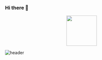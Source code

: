 ### Hi there 👋

<div id="header" align="center">
  <img src="https://media.giphy.com/media/M9gbBd9nbDrOTu1Mqx/giphy.gif" width="100"/>
</div>

![header](https://capsule-render.vercel.app/api?type=wave&color=auto&height=300&section=header&text=capsule%20render&fontSize=90)
